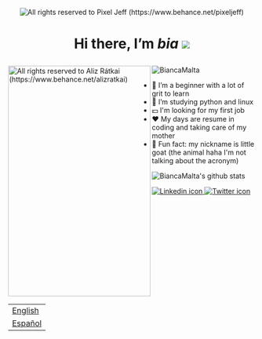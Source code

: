 <p align="center">
  <img alt="All rights reserved to Pixel Jeff (https://www.behance.net/pixeljeff)" src="https://mir-s3-cdn-cf.behance.net/project_modules/max_632/38094b95235473.5e92ecc4409a8.gif" />
</p>
<h1>
  <p align="center">
     Hi there, I’m <i>bia</i> <img src="https://img.icons8.com/doodle/48/000000/tea--v1.png"/>
  </p>
</h1>

<img align="left" src="https://mir-s3-cdn-cf.behance.net/project_modules/max_632/5c9b4899127739.5eeba3fbd03e0.gif" alt="All rights reserved to Aliz Rátkai (https://www.behance.net/alizratkai)" width="290" height="470" />
<p> <img src="https://komarev.com/ghpvc/?username=BiancaMalta" alt="BiancaMalta" /> 
<table align="right">
 <tr><td><a href="README.md">English</a></td></tr>
 <tr><td><a href="readme_es.md">Español</a></td></tr>
</table>

- 🔭 I’m a beginner with a lot of grit to learn 
- 🌱 I’m studying python and linux
- :dollar: I'm looking for my first job 
- :heart: My days are resume in coding and taking care of my mother
- :goat: Fun fact: my nickname is little goat (the animal haha I'm not talking about the acronym)




![BiancaMalta's github stats](https://github-readme-stats.vercel.app/api?username=BiancaMalta&show_icons=true&theme=radical)

<a href="https://www.linkedin.com/in/bianca-malta-7a5043100/" target="_blank">
                        <img src="https://img.shields.io/badge/-LinkedIn-060606?style=flat&labelColor=0D0D0D&logo=Linkedin&Color=white" alt="Linkedin icon" />
<a href="https://twitter.com/atlam_" target="_blank">
                        <img src="https://img.shields.io/badge/-Twitter-060606?style=flat&labelColor=0D0D0D&logo=Twitter&Color=white" alt="Twitter icon" />
 
